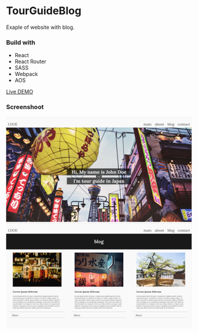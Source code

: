 # TourGuideBlog
Exaple of website with blog.

### Build with
- React
- React Router
- SASS
- Webpack
- AOS

[Live DEMO](https://dyminki.github.io/TourGuideBlog/)

### Screenshoot
![Image](https://github.com/dyminki/TourGuideBlog/blob/master/main.png)
![Image](https://github.com/dyminki/TourGuideBlog/blob/master/blog.png)

